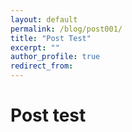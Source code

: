 ```yaml
---
layout: default
permalink: /blog/post001/
title: "Post Test"
excerpt: ""
author_profile: true
redirect_from: 
---
```



# Post test
